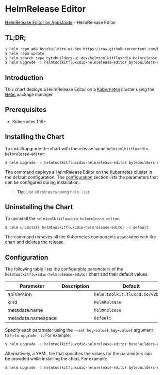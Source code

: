 # HelmRelease Editor

[HelmRelease Editor by AppsCode](https://byte.builders) - HelmRelease Editor

## TL;DR;

```bash
$ helm repo add bytebuilders-ui-dev https://raw.githubusercontent.com/bytebuilders/ui-wizards/
$ helm repo update
$ helm search repo bytebuilders-ui-dev/helmtoolkitfluxcdio-helmrelease-editor --version=v0.4.17
$ helm upgrade -i helmtoolkitfluxcdio-helmrelease-editor bytebuilders-ui-dev/helmtoolkitfluxcdio-helmrelease-editor -n default --create-namespace --version=v0.4.17
```

## Introduction

This chart deploys a HelmRelease Editor on a [Kubernetes](http://kubernetes.io) cluster using the [Helm](https://helm.sh) package manager.

## Prerequisites

- Kubernetes 1.16+

## Installing the Chart

To install/upgrade the chart with the release name `helmtoolkitfluxcdio-helmrelease-editor`:

```bash
$ helm upgrade -i helmtoolkitfluxcdio-helmrelease-editor bytebuilders-ui-dev/helmtoolkitfluxcdio-helmrelease-editor -n default --create-namespace --version=v0.4.17
```

The command deploys a HelmRelease Editor on the Kubernetes cluster in the default configuration. The [configuration](#configuration) section lists the parameters that can be configured during installation.

> **Tip**: List all releases using `helm list`

## Uninstalling the Chart

To uninstall the `helmtoolkitfluxcdio-helmrelease-editor`:

```bash
$ helm uninstall helmtoolkitfluxcdio-helmrelease-editor -n default
```

The command removes all the Kubernetes components associated with the chart and deletes the release.

## Configuration

The following table lists the configurable parameters of the `helmtoolkitfluxcdio-helmrelease-editor` chart and their default values.

|     Parameter      | Description |                   Default                   |
|--------------------|-------------|---------------------------------------------|
| apiVersion         |             | <code>helm.toolkit.fluxcd.io/v2beta1</code> |
| kind               |             | <code>HelmRelease</code>                    |
| metadata.name      |             | <code>helmrelease</code>                    |
| metadata.namespace |             | <code>default</code>                        |


Specify each parameter using the `--set key=value[,key=value]` argument to `helm upgrade -i`. For example:

```bash
$ helm upgrade -i helmtoolkitfluxcdio-helmrelease-editor bytebuilders-ui-dev/helmtoolkitfluxcdio-helmrelease-editor -n default --create-namespace --version=v0.4.17 --set apiVersion=helm.toolkit.fluxcd.io/v2beta1
```

Alternatively, a YAML file that specifies the values for the parameters can be provided while
installing the chart. For example:

```bash
$ helm upgrade -i helmtoolkitfluxcdio-helmrelease-editor bytebuilders-ui-dev/helmtoolkitfluxcdio-helmrelease-editor -n default --create-namespace --version=v0.4.17 --values values.yaml
```

